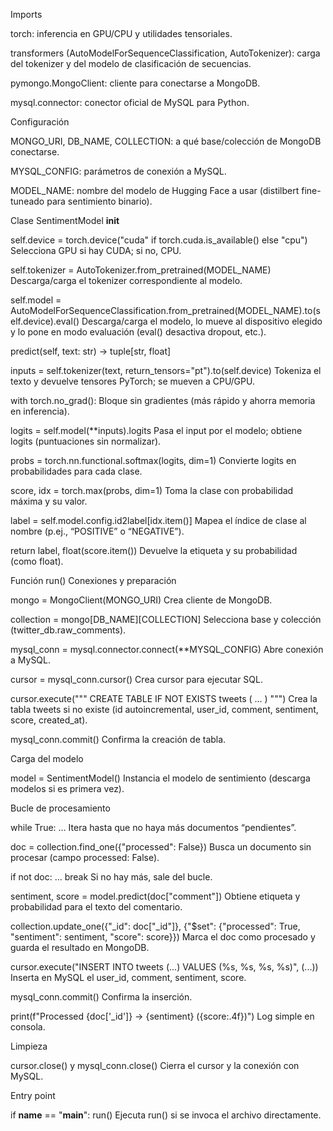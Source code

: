 Imports

torch: inferencia en GPU/CPU y utilidades tensoriales.

transformers (AutoModelForSequenceClassification, AutoTokenizer): carga del tokenizer y del modelo de clasificación de secuencias.

pymongo.MongoClient: cliente para conectarse a MongoDB.

mysql.connector: conector oficial de MySQL para Python.

Configuración

MONGO_URI, DB_NAME, COLLECTION: a qué base/colección de MongoDB conectarse.

MYSQL_CONFIG: parámetros de conexión a MySQL.

MODEL_NAME: nombre del modelo de Hugging Face a usar (distilbert fine-tuneado para sentimiento binario).

Clase SentimentModel
__init__

self.device = torch.device("cuda" if torch.cuda.is_available() else "cpu")
Selecciona GPU si hay CUDA; si no, CPU.

self.tokenizer = AutoTokenizer.from_pretrained(MODEL_NAME)
Descarga/carga el tokenizer correspondiente al modelo.

self.model = AutoModelForSequenceClassification.from_pretrained(MODEL_NAME).to(self.device).eval()
Descarga/carga el modelo, lo mueve al dispositivo elegido y lo pone en modo evaluación (eval() desactiva dropout, etc.).

predict(self, text: str) -> tuple[str, float]

inputs = self.tokenizer(text, return_tensors="pt").to(self.device)
Tokeniza el texto y devuelve tensores PyTorch; se mueven a CPU/GPU.

with torch.no_grad():
Bloque sin gradientes (más rápido y ahorra memoria en inferencia).

logits = self.model(**inputs).logits
Pasa el input por el modelo; obtiene logits (puntuaciones sin normalizar).

probs = torch.nn.functional.softmax(logits, dim=1)
Convierte logits en probabilidades para cada clase.

score, idx = torch.max(probs, dim=1)
Toma la clase con probabilidad máxima y su valor.

label = self.model.config.id2label[idx.item()]
Mapea el índice de clase al nombre (p.ej., “POSITIVE” o “NEGATIVE”).

return label, float(score.item())
Devuelve la etiqueta y su probabilidad (como float).

Función run()
Conexiones y preparación

mongo = MongoClient(MONGO_URI)
Crea cliente de MongoDB.

collection = mongo[DB_NAME][COLLECTION]
Selecciona base y colección (twitter_db.raw_comments).

mysql_conn = mysql.connector.connect(**MYSQL_CONFIG)
Abre conexión a MySQL.

cursor = mysql_conn.cursor()
Crea cursor para ejecutar SQL.

cursor.execute(""" CREATE TABLE IF NOT EXISTS tweets ( ... ) """)
Crea la tabla tweets si no existe (id autoincremental, user_id, comment, sentiment, score, created_at).

mysql_conn.commit()
Confirma la creación de tabla.

Carga del modelo

model = SentimentModel()
Instancia el modelo de sentimiento (descarga modelos si es primera vez).

Bucle de procesamiento

while True: …
Itera hasta que no haya más documentos “pendientes”.

doc = collection.find_one({"processed": False})
Busca un documento sin procesar (campo processed: False).

if not doc: ... break
Si no hay más, sale del bucle.

sentiment, score = model.predict(doc["comment"])
Obtiene etiqueta y probabilidad para el texto del comentario.

collection.update_one({"_id": doc["_id"]}, {"$set": {"processed": True, "sentiment": sentiment, "score": score}})
Marca el doc como procesado y guarda el resultado en MongoDB.

cursor.execute("INSERT INTO tweets (...) VALUES (%s, %s, %s, %s)", (...))
Inserta en MySQL el user_id, comment, sentiment, score.

mysql_conn.commit()
Confirma la inserción.

print(f"Processed {doc['_id']} -> {sentiment} ({score:.4f})")
Log simple en consola.

Limpieza

cursor.close() y mysql_conn.close()
Cierra el cursor y la conexión con MySQL.

Entry point

if __name__ == "__main__": run()
Ejecuta run() si se invoca el archivo directamente.
